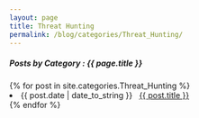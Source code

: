 ```yaml
---
layout: page
title: Threat Hunting
permalink: /blog/categories/Threat_Hunting/
---
```


<h5> Posts by Category : {{ page.title }} </h5>

<div class="card">
{% for post in site.categories.Threat_Hunting %}
 <li class="category-posts"><span>{{ post.date | date_to_string }}</span> &nbsp; <a href="{{ post.url }}">{{ post.title }}</a></li>
{% endfor %}
</div>
